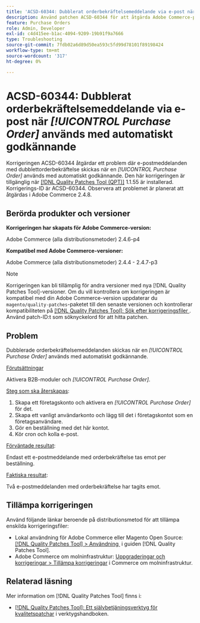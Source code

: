 ```yaml
---
title: 'ACSD-60344: Dubblerat orderbekräftelsemeddelande via e-post när [!UICONTROL Purchase Order] används med automatiskt godkännande'
description: Använd patchen ACSD-60344 för att åtgärda Adobe Commerce-problemet där e-postmeddelanden med dubblettorderbekräftelse skickas när du använder en [!UICONTROL Purchase Order] med automatiskt godkännande.
feature: Purchase Orders
role: Admin, Developer
exl-id: c4d415ee-b1ac-4094-9209-19b91f9a7666
type: Troubleshooting
source-git-commit: 7fdb02a6d89d50ea593c5fd99d78101f89198424
workflow-type: tm+mt
source-wordcount: '317'
ht-degree: 0%

---
```


# ACSD-60344: Dubblerat orderbekräftelsemeddelande via e-post när *[!UICONTROL Purchase Order]* används med automatiskt godkännande

Korrigeringen ACSD-60344 åtgärdar ett problem där e-postmeddelanden med dubblettorderbekräftelse skickas när en *[!UICONTROL Purchase Order]* används med automatiskt godkännande. Den här korrigeringen är tillgänglig när [[!DNL Quality Patches Tool (QPT)]](/help/tools/quality-patches-tool/quality-patches-tool-to-self-serve-quality-patches.md) 1.1.55 är installerad. Korrigerings-ID är ACSD-60344. Observera att problemet är planerat att åtgärdas i Adobe Commerce 2.4.8.

## Berörda produkter och versioner

**Korrigeringen har skapats för Adobe Commerce-version:**

Adobe Commerce (alla distributionsmetoder) 2.4.6-p4

**Kompatibel med Adobe Commerce-versioner:**

Adobe Commerce (alla distributionsmetoder) 2.4.4 - 2.4.7-p3


>[!NOTE]
>
>Korrigeringen kan bli tillämplig för andra versioner med nya [!DNL Quality Patches Tool]-versioner. Om du vill kontrollera om korrigeringen är kompatibel med din Adobe Commerce-version uppdaterar du `magento/quality-patches`-paketet till den senaste versionen och kontrollerar kompatibiliteten på [[!DNL Quality Patches Tool]: Sök efter korrigeringsfiler &#x200B;](https://experienceleague.adobe.com/tools/commerce-quality-patches/index.html?lang=sv-SE). Använd patch-ID:t som söknyckelord för att hitta patchen.

## Problem

Dubblerade orderbekräftelsemeddelanden skickas när en *[!UICONTROL Purchase Order]* används med automatiskt godkännande.

<u>Förutsättningar</u>

Aktivera B2B-moduler och *[!UICONTROL Purchase Order]*.

<u>Steg som ska återskapas</u>:

1. Skapa ett företagskonto och aktivera en *[!UICONTROL Purchase Order]* för det.
1. Skapa ett vanligt användarkonto och lägg till det i företagskontot som en företagsanvändare.
1. Gör en beställning med det här kontot.
1. Kör cron och kolla e-post.

<u>Förväntade resultat</u>:

Endast ett e-postmeddelande med orderbekräftelse tas emot per beställning.

<u>Faktiska resultat</u>:

Två e-postmeddelanden med orderbekräftelse har tagits emot.

## Tillämpa korrigeringen

Använd följande länkar beroende på distributionsmetod för att tillämpa enskilda korrigeringsfiler:

* Lokal användning för Adobe Commerce eller Magento Open Source: [[!DNL Quality Patches Tool] > Användning &#x200B;](/help/tools/quality-patches-tool/usage.md) i guiden [!DNL Quality Patches Tool].
* Adobe Commerce om molninfrastruktur: [Uppgraderingar och korrigeringar > Tillämpa korrigeringar](https://experienceleague.adobe.com/docs/commerce-cloud-service/user-guide/develop/upgrade/apply-patches.html?lang=sv-SE) i Commerce om molninfrastruktur.


## Relaterad läsning

Mer information om [!DNL Quality Patches Tool] finns i:

* [[!DNL Quality Patches Tool]: Ett självbetjäningsverktyg för kvalitetspatchar](/help/tools/quality-patches-tool/quality-patches-tool-to-self-serve-quality-patches.md) i verktygshandboken.
